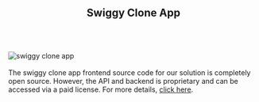<h2 style="text-align:center">Swiggy Clone App</h2><br/><br/>

![swiggy clone app](https://admin.ninjascode.com/wp-content/uploads/2025/repoImages/Gray/Swiggy%20Clone%20App.webp) <br/><br/>The swiggy clone app frontend source code for our solution is completely open source. However, the API and backend is proprietary and can be accessed via a paid license. For more details, <a href="https://enatega.com/?utm_source=github&utm_medium=repo&utm_campaign=gray-swiggy-clone-app" target="_blank">click here</a>.
